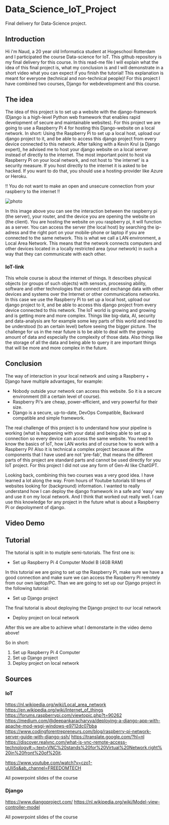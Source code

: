 # Data_Science_IoT_Project
Final delivery for Data-Science project. 

## Introduction
Hi i'm Naud, a 20 year old Informatica student at Hogeschool Rotterdam and I participated the course Data-science for IoT. This github repository is my final delivery for this course. In this read-me file I will explain what the idea of this final project is, what my conclusion is and I will demonstrate in a short video what you can expect if you finish the tutorial! This explanation is meant for everyone (technical and non-technical people)!
For this project I have combined two courses, Django for webdevelopment and this course. 

## The idea
The idea of this project is to set up a website with the django-framework (Django is a high-level Python web framework that enables rapid development of secure and maintainable websites). For this project we are going to use a Raspberry Pi 4 for hosting this Django-website on a local network. 
In short: Using the Raspberry Pi to set up a local host, upload our django project to it, and be able to access this django project from every device connected to this network.
After talking with a Kevin Krul (a Django expert), he advised me to host your django website on a local server instead of directly to the internet. 
The most important point to host via Raspberry Pi on your local network, and not host to 'the internet' is a security measure. If you host directly to the internet it is asked to be hacked. If you want to do that, you should use a hosting-provider like Azure or Heroku. 

!! You do not want to make an open and unsecure connection from your raspberry to the internet !!




![photo](https://user-images.githubusercontent.com/124690871/231871128-2c9e056c-06bb-4b84-a2ab-4a5740b06123.png)

In this image above you can see the interaction between the raspberry pi (the server), your router, and the device you are opening the website on (the client). You are hosting the website on you raspberry pi, it will function as a server. You can access the server (the local host) by searching the ip-adress and the right port on your mobile-phone or laptop if you are connected to the same network. This is what we call a LAN environment, a Local Area Network. This means that the network connects computers and other devices located in a locally restricted area (your network) in such a way that they can communicate with each other. 

### IoT-link
This whole course is about the internet of things. It describes physical objects (or groups of such objects) with sensors, processing ability, software and other technologies that connect and exchange data with other devices and systems over the Internet or other communications networks. In this case we use the Raspberry Pi to set up a local host, upload our django project to it, and be able to access this django project from every device connected to this network. 
The IoT world is growing and growing and is getting more and more complex. Things like big-data, AI, security and data-analysis are for example some key parts of this world and need to be understood (to an certain level) before seeing the bigger picture. The challenge for us in the near future is to be able to deal with the growing amount of data and especially the complexity of those data. Also things like the storage of all the data and being able to query it are important things that will be more and more complex in the future.



## Conclusion
The way of interaction in your local network and using a Raspberry + Django have multiple advantages, for example: 
- Nobody outside your network can access this website. So it is a secure environment (till a certain level of course). 
- Raspberry Pi's are cheap, power-efficient, and very powerful for their size.
- Django is a secure, up-to-date, DevOps Compatible, Backward compatible and simple framework. 


The real challenge of this project is to understand how your pipeline is working (what is happening with your data) and being able to set up a connection so every device can access the same website. You need to know the basics of IoT, how LAN works and of course how to work with a Raspberry Pi! Also it is technical a complex project because all the components that I have used are not 'pre-fab', that means the different parts of this project are standard parts and cannot be used directly for you IoT project. 
For this project I did not use any form of Gen-AI like ChatGPT. 

Looking back, combining this two courses was a very good idea. I have learned a lot along the way. From hours of Youtube tutorials till tens of websites looking for (background) information. I wanted to really understand how I can deploy the django framework in a safe and 'easy' way and use it on my local network. And I think that worked out really well. I can use this knowledge for any project in the future what is about a Raspberry Pi or depoloyment of django. 

## Video Demo

## Tutorial 
The tutorial is split in to mutiple semi-tutorials. The first one is: 
- Set up Raspberry Pi 4 Computer Model B (4GB RAM)

In this tutorial we are going to set up the Raspberry Pi, make sure we have a good connection and make sure we can access the Raspberry Pi remotely from our own laptop/PC. 
Than we are going to set up our Django project in the following tutorial: 
- Set up Django project

The final tutorial is about deploying the Django project to our local network
- Deploy project on local network

After this we are albe to achieve what I demonstarte in the video demo above! 

So in short: 
1. Set up Raspberry Pi 4 Computer
2. Set up Django project 
3. Deploy project on local network

## Sources 
### IoT
https://nl.wikipedia.org/wiki/Local_area_network 
https://en.wikipedia.org/wiki/Internet_of_things
https://forums.raspberrypi.com/viewtopic.php?t=90262
https://medium.com/@deepankaracharyya/deploying-a-django-app-with-apache-mod-wsgi-windows-e9712dc07bba
https://www.codingforentrepreneurs.com/blog/raspberry-pi-network-server-guide-with-django-ssh/
https://translate.google.com/?hl=nl
https://discover.realvnc.com/what-is-vnc-remote-access-technology#:~:text=VNC%20stands%20for%20Virtual%20Network,right%20in%20front%20of%20it.

https://www.youtube.com/watch?v=czo1-uUIi5s&ab_channel=FREEDOMTECH

All powerpoint slides of the course

### Django
https://www.djangoproject.com/
https://nl.wikipedia.org/wiki/Model-view-controller-model

All powerpoint slides of the course


